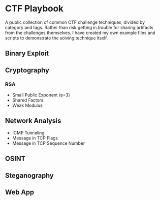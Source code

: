 # CTF Playbook
A public collection of common CTF challenge techniques, divided by category and tags. Rather than risk getting in trouble for sharing artifacts from the challenges themselves. I have created my own example files and scripts to demonstrate the solving technique itself.

## Binary Exploit

## Cryptography

### RSA

* Small Public Exponent (e=3)
* Shared Factors
* Weak Modulus

## Network Analysis

* ICMP Tunneling
* Message in TCP Flags
* Message in TCP Sequence Number

## OSINT

## Steganography

## Web App
